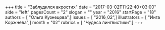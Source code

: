 +++
title = "Заблудился акростих"
date = "2017-03-02T11:22:40+03:00"
side = "left"
pagesCount = "2"
slogan = ""
year = "2016"
startPage = "18"
authors = [ "Ольга Кузнецова",]
issues = [ "2016_02",]
illustrators = [ "Инга Коржнева",]
month = "02"
rubrics = [ "Чудеса лингвистики",]
+++
